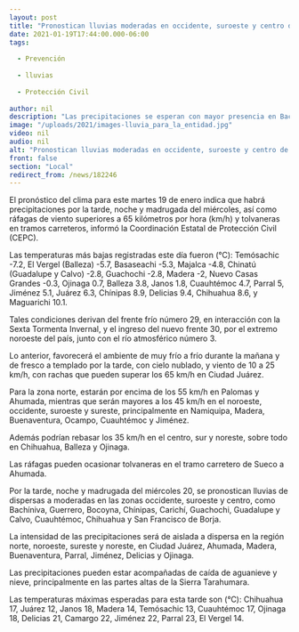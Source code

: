 ```yaml
---
layout: post
title: "Pronostican lluvias moderadas en occidente, suroeste y centro de la entidad"
date: 2021-01-19T17:44:00.000-06:00
tags:
  
  - Prevención
  
  - lluvias
  
  - Protección Civil
  
author: nil
description: "Las precipitaciones se esperan con mayor presencia en Bachíniva, Guerrero, Bocoyna, Chínipas, Carichí, Guachochi, Guadalupe y Calvo, Cuauhtémoc, Chihuahua y San Francisco de Borja; se prevé caída de aguanieve y nieve en las partes altas de la Sierra Tarahumara  "
image: "/uploads/2021/images-lluvia_para_la_entidad.jpg"
video: nil
audio: nil
alt: "Pronostican lluvias moderadas en occidente, suroeste y centro de la entidad"
front: false
section: "Local"
redirect_from: /news/182246
---
```


El pronóstico del clima para este martes 19 de enero indica que habrá precipitaciones por la tarde, noche y madrugada del miércoles, así como ráfagas de viento superiores a 65 kilómetros por hora (km/h) y tolvaneras en tramos carreteros, informó la Coordinación Estatal de Protección Civil (CEPC).  

Las temperaturas más bajas registradas este día fueron (°C): Temósachic -7.2, El Vergel (Balleza) -5.7, Basaseachi -5.3, Majalca -4.8, Chinatú (Guadalupe y Calvo) -2.8, Guachochi -2.8, Madera -2, Nuevo Casas Grandes -0.3, Ojinaga 0.7, Balleza 3.8, Janos 1.8, Cuauhtémoc 4.7, Parral 5, Jiménez 5.1, Juárez 6.3, Chínipas 8.9, Delicias 9.4, Chihuahua 8.6, y Maguarichi 10.1.

Tales condiciones derivan del frente frío número 29, en interacción con la Sexta Tormenta Invernal, y el ingreso del nuevo frente 30, por el extremo noroeste del país, junto con el río atmosférico número 3.

Lo anterior, favorecerá el ambiente de muy frío a frío durante la mañana y de fresco a templado por la tarde, con cielo nublado, y viento de 10 a 25 km/h, con rachas que pueden superar los 65 km/h en Ciudad Juárez.

Para la zona norte, estarán por encima de los 55 km/h en Palomas y Ahumada, mientras que serán mayores a los 45 km/h en el noroeste, occidente, suroeste y sureste, principalmente en Namiquipa, Madera, Buenaventura, Ocampo, Cuauhtémoc y Jiménez.

Además podrían rebasar los 35 km/h en el centro, sur y noreste, sobre todo en Chihuahua, Balleza y Ojinaga.

Las ráfagas pueden ocasionar tolvaneras en el tramo carretero de Sueco a Ahumada.

Por la tarde, noche y madrugada del miércoles 20, se pronostican lluvias de dispersas a moderadas en las zonas occidente, suroeste y centro, como Bachíniva, Guerrero, Bocoyna, Chínipas, Carichí, Guachochi, Guadalupe y Calvo, Cuauhtémoc, Chihuahua y San Francisco de Borja.

La intensidad de las precipitaciones será de aislada a dispersa en la región norte, noroeste, sureste y noreste, en Ciudad Juárez, Ahumada, Madera, Buenaventura, Parral, Jiménez, Delicias y Ojinaga.

Las precipitaciones pueden estar acompañadas de caída de aguanieve y nieve, principalmente en las partes altas de la Sierra Tarahumara.

Las temperaturas máximas esperadas para esta tarde son (°C): Chihuahua 17, Juárez 12, Janos 18, Madera 14, Temósachic 13, Cuauhtémoc 17, Ojinaga 18, Delicias 21, Camargo 22, Jiménez 22, Parral 23, El Vergel 14.